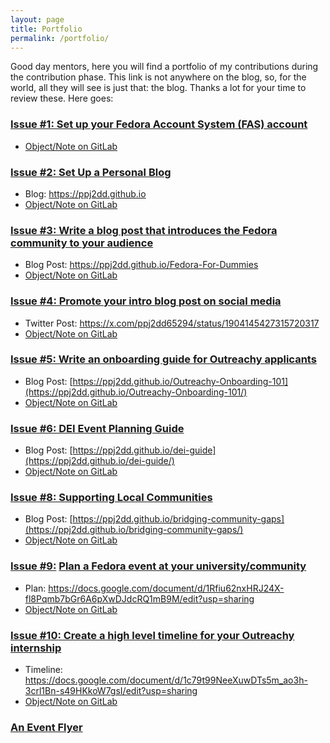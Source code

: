 ```yaml
---
layout: page
title: Portfolio
permalink: /portfolio/
---
```


Good day mentors, here you will find a portfolio of my contributions during the contribution phase. This link is not anywhere on the blog, so, for the world, all they will see is just that: the blog. Thanks a lot for your time to review these. Here goes:

### [Issue #1: Set up your Fedora Account System (FAS) account](https://gitlab.com/fedora/dei/outreachy-internship/-/issues/1)

- [Object/Note on GitLab](https://gitlab.com/fedora/dei/outreachy-internship/-/issues/1#note_2412235626)

### [Issue #2: Set Up a Personal Blog](https://gitlab.com/fedora/dei/outreachy-internship/-/issues/2)

- Blog: <https://ppj2dd.github.io>
- [Object/Note on GitLab](https://gitlab.com/fedora/dei/outreachy-internship/-/issues/2#note_2412832920)

### [Issue #3: Write a blog post that introduces the Fedora community to your audience](https://gitlab.com/fedora/dei/outreachy-internship/-/issues/3)

- Blog Post: <https://ppj2dd.github.io/Fedora-For-Dummies>
- [Object/Note on GitLab](https://gitlab.com/fedora/dei/outreachy-internship/-/issues/3#note_2413113462)

### [Issue #4: Promote your intro blog post on social media](https://gitlab.com/fedora/dei/outreachy-internship/-/issues/4)

- Twitter Post: <https://x.com/ppj2dd65294/status/1904145427315720317>
- [Object/Note on GitLab](https://gitlab.com/fedora/dei/outreachy-internship/-/issues/4#note_2413150662)

### [Issue #5: Write an onboarding guide for Outreachy applicants](https://gitlab.com/fedora/dei/outreachy-internship/-/issues/5)

- Blog Post: [https://ppj2dd.github.io/Outreachy-Onboarding-101](https://ppj2dd.github.io/Outreachy-Onboarding-101/)
- [Object/Note on GitLab](https://gitlab.com/fedora/dei/outreachy-internship/-/issues/5#note_2414443840)

### [Issue #6: DEI Event Planning Guide](https://gitlab.com/fedora/dei/outreachy-internship/-/issues/6)

- Blog Post: [https://ppj2dd.github.io/dei-guide](https://ppj2dd.github.io/dei-guide/)
- [Object/Note on GitLab](https://gitlab.com/fedora/dei/outreachy-internship/-/issues/6#note_2427611909)

### [Issue #8: Supporting Local Communities](https://gitlab.com/fedora/dei/outreachy-internship/-/issues/8)

- Blog Post: [https://ppj2dd.github.io/bridging-community-gaps](https://ppj2dd.github.io/bridging-community-gaps/)
- [Object/Note on GitLab](https://gitlab.com/fedora/dei/outreachy-internship/-/issues/8#note_2433946952)

### [Issue #9:](https://gitlab.com/fedora/dei/outreachy-internship/-/issues/9) [Plan a Fedora event at your university/community](https://gitlab.com/fedora/dei/outreachy-internship/-/issues/9#top)

- Plan: <https://docs.google.com/document/d/1Rfiu62nxHRJ24X-fl8Pqmb7bGr6A6pXwDJdcRQ1mB9M/edit?usp=sharing>
- [Object/Note on GitLab](https://gitlab.com/fedora/dei/outreachy-internship/-/issues/9#note_2425150114)

### [Issue #10: Create a high level timeline for your Outreachy internship](https://gitlab.com/fedora/dei/outreachy-internship/-/issues/10)

- Timeline: <https://docs.google.com/document/d/1c79t99NeeXuwDTs5m_ao3h-3crl1Bn-s49HKkoW7gsI/edit?usp=sharing>
- [Object/Note on GitLab](https://gitlab.com/fedora/dei/outreachy-internship/-/issues/10#note_2425335488)

### [An Event Flyer](https://github.com/ppj2dd/ppj2dd.github.io/blob/master/images/FedoraImmersionMonth.png)
